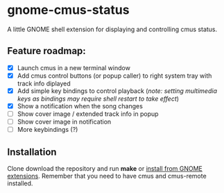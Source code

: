 # gnome-cmus-status
A little GNOME shell extension for displaying and controlling cmus status.

## Feature roadmap:
- [x] Launch cmus in a new terminal window
- [x] Add cmus control buttons (or popup caller) to right system tray with track info diplayed
- [x] Add simple key bindings to control playback (_note: setting multimedia keys as bindings may require shell restart to take effect_)
- [x] Show a notification when the song changes
- [ ] Show cover image / extended track info in popup
- [ ] Show cover image in notification
- [ ] More keybindings (?)

## Installation
Clone download the repository and run __make__ or [install from GNOME extensions](https://extensions.gnome.org/extension/1934/cmus-status/). Remember that you need to have cmus and cmus-remote installed.
